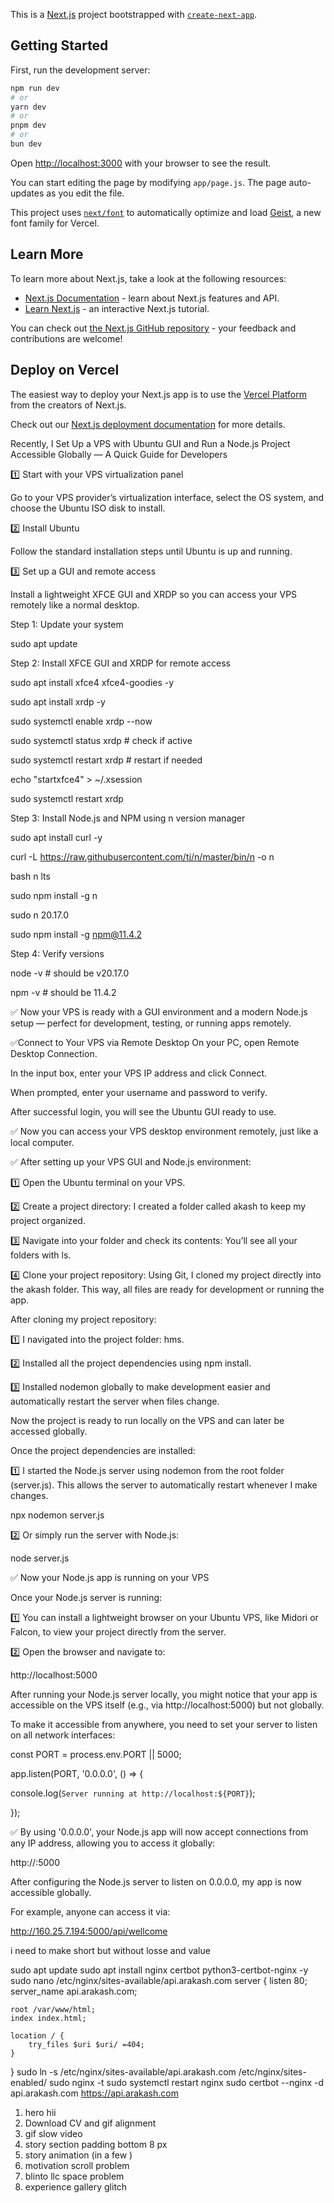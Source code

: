 This is a [Next.js](https://nextjs.org) project bootstrapped with [`create-next-app`](https://github.com/vercel/next.js/tree/canary/packages/create-next-app).

## Getting Started

First, run the development server:

```bash
npm run dev
# or
yarn dev
# or
pnpm dev
# or
bun dev
```

Open [http://localhost:3000](http://localhost:3000) with your browser to see the result.

You can start editing the page by modifying `app/page.js`. The page auto-updates as you edit the file.

This project uses [`next/font`](https://nextjs.org/docs/app/building-your-application/optimizing/fonts) to automatically optimize and load [Geist](https://vercel.com/font), a new font family for Vercel.

## Learn More

To learn more about Next.js, take a look at the following resources:

- [Next.js Documentation](https://nextjs.org/docs) - learn about Next.js features and API.
- [Learn Next.js](https://nextjs.org/learn) - an interactive Next.js tutorial.

You can check out [the Next.js GitHub repository](https://github.com/vercel/next.js) - your feedback and contributions are welcome!

## Deploy on Vercel

The easiest way to deploy your Next.js app is to use the [Vercel Platform](https://vercel.com/new?utm_medium=default-template&filter=next.js&utm_source=create-next-app&utm_campaign=create-next-app-readme) from the creators of Next.js.

Check out our [Next.js deployment documentation](https://nextjs.org/docs/app/building-your-application/deploying) for more details.

Recently, I Set Up a VPS with Ubuntu GUI and Run a Node.js Project Accessible Globally — A Quick Guide for Developers

1️⃣ Start with your VPS virtualization panel

Go to your VPS provider’s virtualization interface, select the OS system, and choose the Ubuntu ISO disk to install.

2️⃣ Install Ubuntu

Follow the standard installation steps until Ubuntu is up and running.

3️⃣ Set up a GUI and remote access

Install a lightweight XFCE GUI and XRDP so you can access your VPS remotely like a normal desktop.

Step 1: Update your system

sudo apt update

Step 2: Install XFCE GUI and XRDP for remote access

sudo apt install xfce4 xfce4-goodies -y

sudo apt install xrdp -y

sudo systemctl enable xrdp --now

sudo systemctl status xrdp   # check if active

sudo systemctl restart xrdp   # restart if needed

echo "startxfce4" > ~/.xsession

sudo systemctl restart xrdp

Step 3: Install Node.js and NPM using n version manager

sudo apt install curl -y

curl -L https://raw.githubusercontent.com/tj/n/master/bin/n -o n

bash n lts

sudo npm install -g n

sudo n 20.17.0

sudo npm install -g npm@11.4.2

Step 4: Verify versions

node -v   # should be v20.17.0

npm -v    # should be 11.4.2

✅ Now your VPS is ready with a GUI environment and a modern Node.js setup — perfect for development, testing, or running apps remotely.


✅Connect to Your VPS via Remote Desktop
On your PC, open Remote Desktop Connection.

In the input box, enter your VPS IP address and click Connect.

When prompted, enter your username and password to verify.

After successful login, you will see the Ubuntu GUI ready to use.

✅ Now you can access your VPS desktop environment remotely, just like a local computer.



✅ After setting up your VPS GUI and Node.js environment:

1️⃣ Open the Ubuntu terminal on your VPS.

2️⃣ Create a project directory: I created a folder called akash to keep my project organized.

3️⃣ Navigate into your folder and check its contents: You’ll see all your folders with ls.

4️⃣ Clone your project repository: Using Git, I cloned my project directly into the akash folder. This way, all files are ready for development or running the app.

After cloning my project repository:

1️⃣ I navigated into the project folder: hms.

2️⃣ Installed all the project dependencies using npm install.

3️⃣ Installed nodemon globally to make development easier and automatically restart the server when files change.

Now the project is ready to run locally on the VPS and can later be accessed globally.

Once the project dependencies are installed:

1️⃣ I started the Node.js server using nodemon from the root folder (server.js). This allows the server to automatically restart whenever I make changes.

npx nodemon server.js

2️⃣ Or simply run the server with Node.js:

node server.js

✅ Now your Node.js app is running on your VPS

Once your Node.js server is running:

1️⃣ You can install a lightweight browser on your Ubuntu VPS, like Midori or Falcon, to view your project directly from the server.

2️⃣ Open the browser and navigate to:

http://localhost:5000

After running your Node.js server locally, you might notice that your app is accessible on the VPS itself (e.g., via http://localhost:5000) but not globally.



To make it accessible from anywhere, you need to set your server to listen on all network interfaces:

const PORT = process.env.PORT || 5000;



app.listen(PORT, '0.0.0.0', () => {

  console.log(`Server running at http://localhost:${PORT}`);

});

✅ By using '0.0.0.0', your Node.js app will now accept connections from any IP address, allowing you to access it globally:

http://<your-server-ip>:5000

After configuring the Node.js server to listen on 0.0.0.0, my app is now accessible globally.

For example, anyone can access it via:

http://160.25.7.194:5000/api/wellcome





i need to make short but without losse and value 

sudo apt update
sudo apt install nginx certbot python3-certbot-nginx -y
sudo nano /etc/nginx/sites-available/api.arakash.com
server {
    listen 80;
    server_name api.arakash.com;

    root /var/www/html;
    index index.html;

    location / {
        try_files $uri $uri/ =404;
    }
}
sudo ln -s /etc/nginx/sites-available/api.arakash.com /etc/nginx/sites-enabled/
sudo nginx -t
sudo systemctl restart nginx
sudo certbot --nginx -d api.arakash.com
https://api.arakash.com


1) hero hii 
2) Download CV and gif alignment
3) gif slow video
4) story section padding bottom 8 px
5) story animation (in a few )
6) motivation scroll problem
7) blinto llc space problem
8) experience gallery glitch
